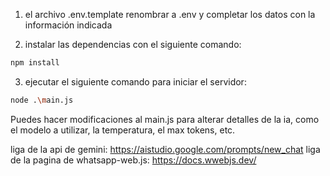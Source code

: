 1. el archivo .env.template renombrar a .env y completar los datos con la información indicada

2. instalar las dependencias con el siguiente comando:

```bash
npm install
```

3. ejecutar el siguiente comando para iniciar el servidor:

```bash
node .\main.js
```

Puedes hacer modificaciones al main.js para alterar detalles de la ia, como el modelo a utilizar, la temperatura, el max tokens, etc.


liga de la api de gemini: https://aistudio.google.com/prompts/new_chat
liga de la pagina de whatsapp-web.js: https://docs.wwebjs.dev/
